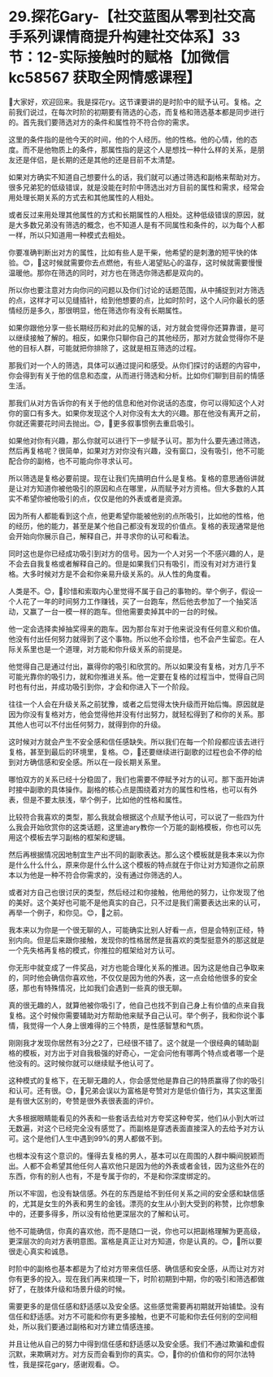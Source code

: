 # 29.探花Gary-【社交蓝图从零到社交高手系列课情商提升构建社交体系】33节：12-实际接触时的赋格【加微信 kc58567 获取全网情感课程】

🎼大家好，欢迎回来。我是探花ry。这节课要讲的是时阶中的赋予认可。复格。之前我们说过，在每次时阶的初期要有筛选的心态，而复格和筛选基本都是同步进行的。首先我们要筛选对方的条件和属性符不符合你的需求。

这里的条件指的是他今天的时间，他的个人经历。他的性格。他的心情，他的态度。而不是他物质上的条件，那属性指的是这个人是想找一种什么样的关系，是朋友还是伴侣，是长期的还是其他的还是目前不太清楚。

如果对方确实不知道自己想要什么的话，我们就可以通过筛选和副格来帮助对方。很多兄弟犯的低级错误，就是没能在时阶中筛选出对方目前的属性和需求，经常会用处理长期关系的方式去和其他属性的人相处。

或者反过来用处理其他属性的方式和长期属性的人相处。这种低级错误的原因，就是大多数兄弟没有筛选的概念，也不知道人是有不同属性和条件的，以为每个人都一样，所以只知道用一种模式去相处。

你要准确判断出对方的属性，比如有些人是干柴，他希望的是刺激的短平快的体验。😊，🎼这时候就需要你去点燃他，有些人渴望贴心的温存，这时候就需要慢慢温暖他。那你在筛选的同时，对方也在筛选你筛选都是双向的。

所以你也要注意对方向你问的问题以及你们讨论的话题范围，从中捕捉到对方筛选的点，这样才可以见缝插针，给到他想要的点，比如时阶时，这个人问你最长的感情经历是多久，那很明显，他在筛选你有没有长期属性。

如果你跟他分享一些长期经历和对此的见解的话，对方就会觉得你还算靠谱，是可以继续接触了解的。相反，如果你只聊你自己的其他经历，那对方就会觉得你不是他的目标人群，可能就把你排除了，这就是相互筛选的过程。

那我们对一个人的筛选，具体可以通过提问和感受。从你们探讨的话题的内容中，你会得到有关于他的信息和态度，从而进行筛选和分析。比如你们聊到目前的情感生活。

那我们从对方告诉你的有关于他的信息和他对你说话的态度，你可以得知这个人对你的窗口有多大。如果你发现这个人对你没有太大的兴趣。那在他没有离开之前，你就还需要花时间去抛出。😊，🎼更多叙事惯例去重启吸引。

如果他对你有兴趣，那么你就可以进行下一步赋予认可。那为什么要先通过筛选，然后再复格呢？很简单，如果对方对你没有兴趣，没有窗口，没有吸引，他不可能配合你的副格，也不可能向你寻求认可。

所以筛选是复格必要前提。现在让我们先搞明白什么是复格。复格的意思通俗讲就是让对方知道你被他吸引的原因和点在哪里，从而赋予对方资格。但大多数的人其实不希望你被他吸引的点，仅仅是他的外表或者是资源。

因为所有人都能看到这个点，他更希望你能被他别的点所吸引，比如他的性格，他的经历，他的能力，甚至是某个他自己都没有发现的价值点。复格的表现通常是他会开始向你展示自己，解释自己，并寻求你的认可和看法。

同时这也是你已经成功吸引到对方的信号。因为一个人对另一个不感兴趣的人，是不会去自我复格或者解释自己的。但是如果我们只有吸引，而没有对对方进行复格。大多时候对方是不会和你亲易升级关系的。从人性的角度看。

人类是不。😊，🎼珍惜和索取内心里觉得不属于自己的事物的。举个例子，假设一个人花了一年的时间努力工作赚钱，买了一台跑车，然后他去参加了一个抽奖活动，又赢了一台一模一样的跑车。但他需要卖掉其中的一台的时候。

他一定会选择卖掉抽奖得来的跑车。因为那台车对于他来说没有任何意义和价值。他没有付出任何努力就得到了这个事物。所以他不会珍惜，也不会产生留恋。在人际关系里也是一个道理，对方能和你升级关系的前提是。

他觉得自己是通过付出，赢得你的吸引和欣赏的。所以如果没有复格，对方几乎不可能光靠你的吸引力，就和你推进关系。他一定要在复格的过程当中，觉得自己同时也有付出，并成功吸引到你，才会和你进入下一个阶段。

往往一个人会在升级关系之前犹豫，或者之后觉得太快升级而开始后悔。原因就是因为你没有复格对方，他会觉得他并没有付出努力，就轻松得到了和你的关系。那其他人也可以不付出任何努力，就得到你的升级。

这时候对方就会产生不安全感和信任感缺失。所以我们在每一个阶段都应该去进行复格，甚至到最后的环境里，复格。😊，🎼还要继续进行副歌的过程也会不停的给到对方确信感和安全感。所以在一段长期关系里。

哪怕双方的关系已经十分稳固了，我们也需要不停赋予对方的认可。那下面开始讲时接中副歌的具体操作。副格的核心点是围绕着对方的属性和性格，也可以有外表，但是不要太肤浅，举个例子，比如他的性格和属性。

比较符合我喜欢的类型，那么我就会根据这个点赋予他认可，可以说了一些四为什么我会开始欣赏你的这类话题，这里迪ary教你一个万能的副格模板，你也可以先用这个模板去学习副格的框架和逻辑。

然后再根据情况因地制宜生产出不同的副歌表达。那么这个模板就是我本来以为你是什么什么什么，原来你是什么什么这个模板的特点就在于你让对方知道你之前原本以为他是一种不符合你需求的，没有通过你筛选的人。

或者对方自己也很讨厌的类型，然后经过和你接触，他用他的努力，让你发现了他的美好。这个美好也可能不是他真实的自己，只不过是我们需要表达出来的认可，再举一个例子，和你见。😊，🎼之前。

我本来以为你是一个很无聊的人，可能确实比别人好看一点，但是会特别正经，特别内向。但是后来跟你接触，发现你的性格居然是我喜欢的类型挺意外的那这就是一个先失格再复格的模式，你推拉的框架给对方认可。

你无形中就变成了一件奖品，对方也能合理化关系的推进。因为这是他自己争取来的，同时他会确信你喜欢他，不仅仅是因为他的外表，这一点会给他很多的安全感，那也有特殊情况，比如我们会遇到一些真的很无聊。

真的很无趣的人，就算他被你吸引了，他自己也找不到自己身上有价值的点来自我复格。这个时候你需要辅助对方帮助他来赋予自己认可。举个例子，我和你说个事情，我觉得一个人身上很难得的三个特质，是性感智慧和气质。

刚刚我才发现你居然有3分之2了，已经很不错了。这个就是一个很经典的辅助副格的模板，对方出于对自我极强的好奇心，一定会问他有哪两个特点或者哪一个是他没有的。这时候你就可以继续赋予他认可了。

这种模式的复格下，在无聊无趣的人，你会感觉他是靠自己的特质赢得了你的吸引和认可。还有很。😊，🎼兄弟会误以为富格是夸赞对方是低价值行为，其实这里面是有很大区别的，夸赞是很外表很表面的评价。

大多根据眼睛能看见的外表和一些套话去给对方夸奖这种夸奖，他们从小到大听过无数遍，对这个已经完全没有感觉了。而副格是穿透表面直接深入的去给予对方认可。这个是他们人生中遇到99%的男人都做不到。

也根本没有这个意识的。懂得去复格的男人，基本可以在周围的人群中瞬间脱颖而出。人都不会希望其他任何人喜欢他只是因为他的外表或者金钱，因为这些外在的东西，你有的别人也有，不是专属于你的，不是和你深度绑定的。

所以不牢固，也没有缺信感。外在的东西是给不到任何关系之间的安全感和缺信感的，尤其是女生的外表和男生的金钱。漂亮的女生从小到大受到的称赞，比你想象中的，还要多得多，所以没有给他更深层次的了解和认可。

他不可能确信，你真的喜欢他，而不是随口一说，你也可以把副格理解为更高级，更深层次的向对方表明意图。富格是真正让对方知道，你是认真的。😊，🎼所以要很走心真实和诚恳。

时阶中的副格也基本都是为了给对方带来信任感、确信感和安全感，从而让对方对你有更多的投入。现在我们再来梳理一下，时阶初期到中期，你的吸引和筛选都做好了，在肢体升级和场景升级的时候。

需要更多的是信任感和舒适感以及安全感。这些感觉需要再初期就开始铺垫。没有信任和舒适感。对方不可能和你有更多接触，也更不可能和你去任何别的空间相处，所以我们要通过副格和对方建立情感连接。

并且让他从自己的努力中得到信任感和舒适感以及安全感。我们不通过欺骗和虚假沉默，来欺瞒对方。对方反而会看到你的真实。😊，🎼你的价值和你的阿尔法特性，我是探花gary，感谢观看。😊。

